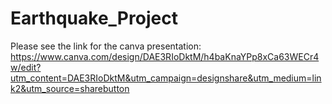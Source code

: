 # Earthquake_Project
Please see the link for the canva presentation: https://www.canva.com/design/DAE3RIoDktM/h4baKnaYPp8xCa63WECr4w/edit?utm_content=DAE3RIoDktM&utm_campaign=designshare&utm_medium=link2&utm_source=sharebutton
